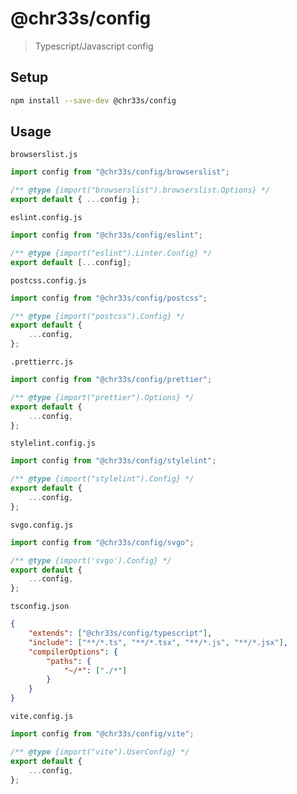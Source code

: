 # @chr33s/config

> Typescript/Javascript config

## Setup

```sh
npm install --save-dev @chr33s/config
```

## Usage

`browserslist.js`

```js
import config from "@chr33s/config/browserslist";

/** @type {import("browserslist").browserslist.Options} */
export default { ...config };
```

`eslint.config.js`

```js
import config from "@chr33s/config/eslint";

/** @type {import("eslint").Linter.Config} */
export default [...config];
```

`postcss.config.js`

```js
import config from "@chr33s/config/postcss";

/** @type {import("postcss").Config} */
export default {
	...config,
};
```

`.prettierrc.js`

```js
import config from "@chr33s/config/prettier";

/** @type {import("prettier").Options} */
export default {
	...config,
};
```

`stylelint.config.js`

```js
import config from "@chr33s/config/stylelint";

/** @type {import("stylelint").Config} */
export default {
	...config,
};
```

`svgo.config.js`

```js
import config from "@chr33s/config/svgo";

/** @type {import('svgo').Config} */
export default {
	...config,
};
```

`tsconfig.json`

```json
{
	"extends": ["@chr33s/config/typescript"],
	"include": ["**/*.ts", "**/*.tsx", "**/*.js", "**/*.jsx"],
	"compilerOptions": {
		"paths": {
			"~/*": ["./*"]
		}
	}
}
```

`vite.config.js`

```js
import config from "@chr33s/config/vite";

/** @type {import("vite").UserConfig} */
export default {
	...config,
};
```
